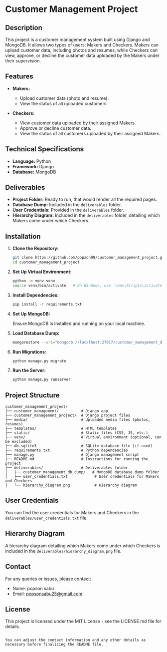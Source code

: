 
# Customer Management Project

## Description

This project is a customer management system built using Django and MongoDB. It allows two types of users: Makers and Checkers. Makers can upload customer data, including photos and resumes, while Checkers can view, approve, or decline the customer data uploaded by the Makers under their supervision.

## Features

- **Makers:**
  - Upload customer data (photo and resume).
  - View the status of all uploaded customers.

- **Checkers:**
  - View customer data uploaded by their assigned Makers.
  - Approve or decline customer data.
  - View the status of all customers uploaded by their assigned Makers.

## Technical Specifications

- **Language:** Python
- **Framework:** Django
- **Database:** MongoDB

## Deliverables

- **Project Folder:** Ready to run, that would render all the required pages.
- **Database Dump:** Included in the `deliverables` folder.
- **User Credentials:** Provided in the `deliverables` folder.
- **Hierarchy Diagram:** Included in the `deliverables` folder, detailing which Makers come under which Checkers.

## Installation

1. **Clone the Repository:**

   ```sh
   git clone https://github.com/popzon99/customer_management_project.git
   cd customer_management_project
   ```

2. **Set Up Virtual Environment:**

   ```sh
   python -m venv venv
   source venv/bin/activate   # On Windows, use `venv\Scripts\activate`
   ```

3. **Install Dependencies:**

   ```sh
   pip install -r requirements.txt
   ```

4. **Set Up MongoDB:**

   Ensure MongoDB is installed and running on your local machine.

5. **Load Database Dump:**

   ```sh
   mongorestore --uri="mongodb://localhost:27017/customer_management_db" deliverables/customer_management_db_dump
   ```

6. **Run Migrations:**

   ```sh
   python manage.py migrate
   ```

7. **Run the Server:**

   ```sh
   python manage.py runserver
   ```

## Project Structure

```plaintext
customer_management_project/
├── customer_management/          # Django app
├── customer_management_project/  # Django project files
├── media/                        # Uploaded media files (photos, resumes)
├── templates/                    # HTML templates
├── static/                       # Static files (CSS, JS, etc.)
├── venv/                         # Virtual environment (optional, can be excluded)
├── db.sqlite3                    # SQLite database file (if used)
├── requirements.txt              # Python dependencies
├── manage.py                     # Django management script
├── README.md                     # Instructions for running the project
├── deliverables/                 # Deliverables folder
│   ├── customer_management_db_dump/   # MongoDB database dump folder
│   ├── user_credentials.txt            # User credentials for Makers and Checkers
│   └── hierarchy_diagram.png           # Hierarchy diagram
```

## User Credentials

You can find the user credentials for Makers and Checkers in the `deliverables/user_credentials.txt` file.

## Hierarchy Diagram

A hierarchy diagram detailing which Makers come under which Checkers is included in the `deliverables/hierarchy_diagram.png` file.

## Contact

For any queries or issues, please contact:

- Name: popson sabu
- Email: popsonsabu25@gmail.com

## License

This project is licensed under the MIT License - see the LICENSE.md file for details.
```

You can adjust the contact information and any other details as necessary before finalizing the README file.